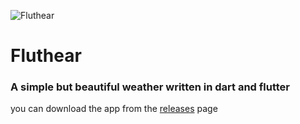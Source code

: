 ![Fluthear](https://user-images.githubusercontent.com/87908979/167560109-4b3a5b67-8114-4359-baf3-35bbb2aa9c31.jpg)
# Fluthear

### A simple but beautiful weather written in dart and flutter

you can download the app from the [releases](https://github.com/SamoProgrammer/Fluthear/releases/tag/release) page
